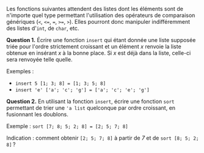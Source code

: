 Les fonctions suivantes attendent des listes dont les éléments sont de
n'importe quel type permettant l'utilisation des opérateurs de
comparaison génériques (`<`, `<=`, `=`, `>=`, `>`). Elles pourront
donc manipuler indifféremment des listes d'`int`, de `char`, etc.

**Question 1.** Écrire une fonction `insert` qui étant donnée une
liste supposée triée pour l'ordre strictement croissant et un élément
*x* renvoie la liste obtenue en insérant *x* à la bonne place. Si *x*
est déjà dans la liste, celle-ci sera renvoyée telle quelle.

Exemples :
- `insert 5 [1; 3; 8] = [1; 3; 5; 8]`
- `insert 'e' ['a'; 'c'; 'g'] = ['a'; 'c'; 'e'; 'g']`

**Question 2.** En utilisant la fonction `insert`, écrire une fonction
`sort` permettant de trier une `'a list` quelconque par ordre
croissant, en fusionnant les doublons.

Exemple : `sort [7; 8; 5; 2; 8] = [2; 5; 7; 8]`

Indication : comment obtenir `[2; 5; 7; 8]` à partir de *7* et de
`sort [8; 5; 2; 8]` ?